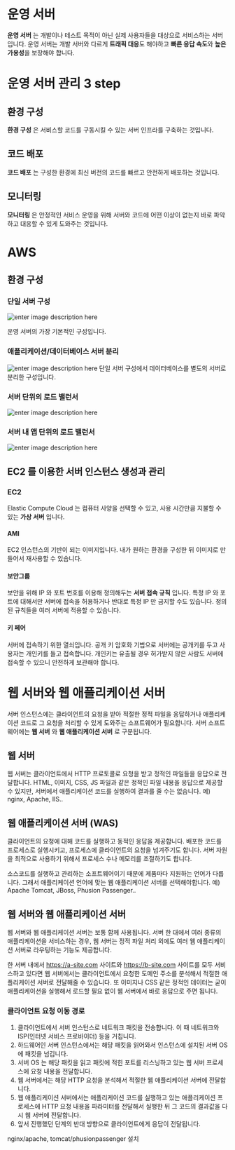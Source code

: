 
# 운영 서버 

**운영 서버** 는 개발이나 테스트 목적이 아닌 실제 사용자들을 대상으로 서비스하는 서버입니다. 운영 서버는 개발 서버와 다르게 **트래픽 대응**도 해야하고 **빠른 응답 속도**와 **높은 가용성**을 보장해야 합니다. 

# 운영 서버 관리 3 step

## 환경 구성
**환경 구성** 은 서비스할 코드를 구동시킬 수 있는 서버 인프라를 구축하는 것입니다.

## 코드 배포
**코드 배포** 는 구성한 환경에 최신 버전의 코드를 빠르고 안전하게 배포하는 것입니다.

## 모니터링
**모니터링** 은 안정적인 서비스 운영을 위해 서버와 코드에 어떤 이상이 없는지 바로 파악하고 대응할 수 있게 도와주는 것입니다.

# AWS

## 환경 구성

### 단일 서버 구성 
![enter image description here](https://jjamong.github.io/docs/infra/aws/ec2/architecture/01.png)

운영 서버의 가장 기본적인 구성입니다. 

### 애플리케이션/데이터베이스 서버 분리 
![enter image description here](https://jjamong.github.io/docs/infra/aws/ec2/architecture/02.png)
단일 서버 구성에서 데이터베이스를 별도의 서버로 분리한 구성입니다.

### 서버 단위의 로드 밸런서
![enter image description here](https://jaehyun8719.github.io/images/aws/elastic-load-balancing/elastic-load-balancing-1.png)

### 서버 내 앱 단위의 로드 밸런서
![enter image description here](https://d2908q01vomqb2.cloudfront.net/5b384ce32d8cdef02bc3a139d4cac0a22bb029e8/2018/05/04/Picture1-updated.jpg)

## EC2 를 이용한 서버 인스턴스 생성과 관리

### EC2
Elastic Compute Cloud 는 컴퓨터 사양을 선택할 수 있고, 사용 시간만큼 지불할 수 있는 **가상 서버** 입니다. 

#### AMI
EC2 인스턴스의 기반이 되는 이미지입니다.
내가 원하는 환경을 구성한 뒤 이미지로 만들어서 재사용할 수 있습니다.

#### 보안그룹
보안을 위해 IP 와 포트 번호를 이용해 정의해두는 **서버 접속 규칙** 입니다. 특정 IP 와 포트에 대해서만 서버에 접속을 허용하거나 반대로 특정 IP 만 금지할 수도 있습니다. 정의된 규칙들을 여러 서버에 적용할 수 있습니다.

#### 키 페어
서버에 접속하기 위한 열쇠입니다. 공개 키 암호화 기법으로 서버에는 공개키를 두고 사용자는 개인키를 들고 접속합니다. 개인키는 유출될 경우 허가받지 않은 사람도 서버에 접속할 수 있으니 안전하게 보관해야 합니다. 

# 웹 서버와 웹 애플리케이션 서버

서버 인스턴스에는 클라이언트의 요청을 받아 적절한 정적 파일을 응답하거나 애플리케이션 코드로 그 요청을 처리할 수 있게 도와주는 소프트웨어가 필요합니다. 서버 소프트웨어에는 **웹 서버** 와 **웹 애플리케이션 서버** 로 구분됩니다.

## 웹 서버
웹 서버는 클라이언트에서 HTTP 프로토콜로 요청을 받고 정적인 파일들을 응답으로 전달합니다. HTML, 이미지, CSS, JS 파일과 같은 정적인 파일 내용을 응답으로 제공할 수 있지만, 서버에서 애플리케이션 코드를 실행하여 결과를 줄 수는 없습니다. 
예) nginx, Apache, IIS..

## 웹 애플리케이션 서버 (WAS)
클라이언트의 요청에 대해 코드를 실행하고 동적인 응답을 제공합니다. 배포한 코드를 프로세스로 실행시키고, 프로세스에 클라이언트의 요청을 넘겨주기도 합니다. 서버 자원을 최적으로 사용하기 위해서 프로세스 수나 메모리를 조절하기도 합니다. 

소스코드를 실행하고 관리하는 소프트웨어이기 때문에 제품마다 지원하는 언어가 다릅니다. 그래서 애플리케이션 언어에 맞는 웹 애플리케이션 서버를 선택해야합니다.
예) Apache Tomcat, JBoss, Phusion Passenger..

## 웹 서버와 웹 애플리케이션 서버
웹 서버와 웹 애플리케이션 서버는 보통 함께 사용됩니다. 서버 한 대에서 여러 종류의 애플리케이션을 서비스하는 경우, 웹 서버는 정적 파일 처리 외에도 여러 웹 애플리케이션 서버로 라우팅하는 기능도 제공합니다. 

한 서버 내에서 https://a-site.com 사이트와 https://b-site.com 사이트를 모두 서비스하고 있다면 웹 서버에서는 클라이언트에서 요청한 도메인 주소를 분석해서 적절한 애플리케이션 서버로 전달해줄 수 있습니다. 또 이미지나 CSS 같은 정적인 데이터는 굳이 애플리케이션을 실행해서 로드할 필요 없이 웹 서버에서 바로 응답으로 주면 됩니다. 

### 클라이언트 요청 이동 경로
1. 클라이언트에서 서버 인스턴스로 네트워크 패킷을 전송합니다. 이 때 네트워크와 ISP(인터넷 서비스 프로바이더) 등을 거칩니다.
2. 하드웨어인 서버 인스턴스에서는 해당 패킷을 읽어와서 인스턴스에 설치된 서버 OS 에 패킷을 넘깁니다.
3. 서버 OS 는 해당 패킷을 읽고 패킷에 적힌 포트를 리스닝하고 있는 웹 서버 프로세스에 요청 내용을 전달합니다.
4. 웹 서버에서는 해당 HTTP 요청을 분석해서 적절한 웹 애플리케이션 서버에 전달합니다.
5. 웹 애플리케이션 서버에서는 애플리케이션 코드를 실행하고 있는 애플리케이션 프로세스에 HTTP 요청 내용을 파라미터를 전달해서 실행한 뒤 그 코드의 결과값을 다시 웹 서버에 전달합니다.
6. 앞서 진행했던 단계의 반대 방향으로 클라이언트에게 응답이 전달됩니다.


nginx/apache, tomcat/phusionpassenger 설치
<!--stackedit_data:
eyJoaXN0b3J5IjpbLTgxNTAyMzQzOCw0MzIxODQ2MzEsODEzMj
YwNjI1XX0=
-->